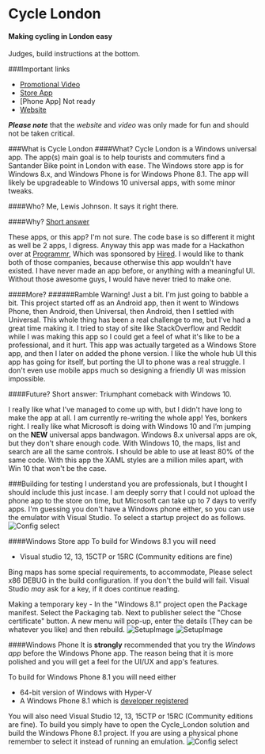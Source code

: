 # Cycle London
#### Making cycling in London easy

Judges, build instructions at the bottom.

###Important links
* [Promotional Video](http://youtu.be/-z3iZvoW3kw)
* [Store App](http://apps.microsoft.com/windows/en-gb/app/cycle-london/a0964f6e-a9b8-4079-90c5-97307569b4a9)
* [Phone App] Not ready
* [Website](http://lewisj489.github.io/Cycle-London-Universal/)


***Please note*** that the *website* and *video* was only made for fun and should not be taken critical.

###What is Cycle London
####What?
Cycle London is a Windows universal app. 
The app(s) main goal is to help tourists and commuters find a Santander Bike point in London with ease.
The Windows store app is for Windows 8.x, and Windows Phone is for Windows Phone 8.1.
The app will likely be upgradeable to Windows 10 universal apps, with some minor tweaks.

####Who?
Me, Lewis Johnson. It says it right there.

####Why?
[Short answer](http://www.programmr.com/hired_london_hackathon)

These apps, or this app? I'm not sure. The code base is so different it might as well be 2 apps, I digress. 
Anyway this app was made for a Hackathon over at [Programmr](http://www.programmr.com/hired_london_hackathon]),
Which was sponsored by [Hired](https://hired.com/?utm_source=programmr). I would like to thank both of those companies, because otherwise this app wouldn't have existed. I have never made an app before, or anything with a meaningful UI. Without those awesome guys, I would have never tried to make one.

####More?
######Ramble Warning!
Just a bit. I'm just going to babble a bit. This project started off as an Android app, then it went to Windows Phone, then Android, then Universal, then Android, then I settled with Universal. This whole thing has been a real challenge to me, but I've had a great time making it. I tried to stay of site like StackOverflow and Reddit while I was making this app so I could get a feel of what it's like to be a professional, and it hurt. This app was actually targeted as a Windows Store app, and then I later on added the phone version. I like the whole hub UI this app has going for itself, but porting the UI to phone was a real struggle. I don't even use mobile apps much so designing a friendly UI was mission impossible.

####Future?
Short answer: Triumphant comeback with Windows 10.

I really like what I've managed to come up with, but I didn't have long to make the app at all. 
I am currently re-writing the whole app! Yes, bonkers right. I really like what Microsoft is doing with Windows 10 and I’m jumping on the **NEW** universal apps bandwagon. Windows 8.x universal apps are ok, but they don't share enough code. With Windows 10, the maps, list and search are all the same controls. I should be able to use at least 80% of the same code. With this app the XAML styles are a million miles apart, with Win 10 that won't be the case.


###Building for testing
I understand you are professionals, but I thought I should include this just incase. I am deeply sorry that I could not upload the phone app to the store on time, but Microsoft can take up to 7 days to verify apps. I'm guessing you don't have a Windows phone either, so you can use the emulator with Visual Studio. To select a startup project do as follows.
![Config select](http://i.imgur.com/1LP2n3k.png)


####Windows Store app
To build for Windows 8.1 you will need 
* Visual studio 12, 13, 15CTP or 15RC (Community editions are fine)

Bing maps has some special requirements, to accommodate, Please select x86 DEBUG in the build configuration. If you don't the build will fail. Visual Studio *may* ask for a key, if it does continue reading.

Making a temporary key -
In the "Windows 8.1" project open the Package manifest. Select the Packaging tab. Next to publisher select the "Chose certificate" button. A new menu will pop-up, enter the details (They can be whatever you like) and then rebuild.
![SetupImage](http://i.imgur.com/GptxM7N.png)
![SetupImage](http://i.imgur.com/LB6NgzW.png)


####Windows Phone
It is **strongly** recommended that you try the *Windows app* before the Windows Phone app. The reason being that it is more polished and you will get a feel for the UI/UX and app's features.

To build for Windows Phone 8.1 you will need either 
* 64-bit version of Windows with Hyper-V
* A Windows Phone 8.1 which is [developer registered](https://msdn.microsoft.com/en-us/library/windows/apps/ff769508(v=vs.105).aspx)

You will also need Visual Studio 12, 13, 15CTP or 15RC (Community editions are fine).
To build you simply have to open the Cycle_London solution and build the Windows Phone 8.1 project. If you are using a physical phone remember to select it instead of running an emulation.
![Config select](http://i.imgur.com/OAFaAbu.png)



